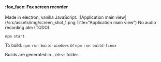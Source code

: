 <h4>:fox_face: Fox screen recorder</h4>
Made in electron, vanilla JavaScript.
![Application main view](/src/assets/img/screen_shot_1.png Title="Application main view")
No audio recording atm (TODO).

```npm start```

To build:
```npm run build-windows```
or
```npm run build-linux```

Builds are generated in ```./dist``` folder.
